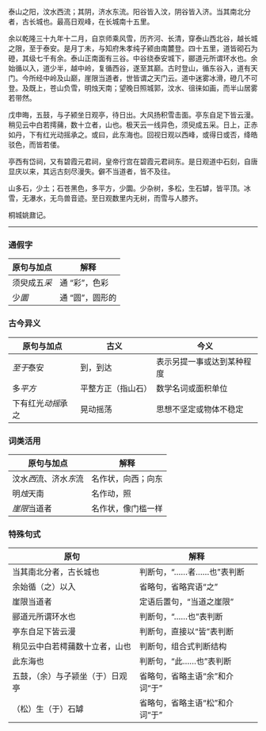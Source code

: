 泰山之阳，汶水西流；其阴，济水东流。阳谷皆入汶，阴谷皆入济。当其南北分者，古长城也。最高日观峰，在长城南十五里。

余以乾隆三十九年十二月，自京师乘风雪，历齐河、长清，穿泰山西北谷，越长城之限，至于泰安。是月丁未，与知府朱孝纯子颍由南麓登。四十五里，道皆砌石为磴，其级七千有余。泰山正南面有三谷。中谷绕泰安城下，郦道元所谓环水也。余始循以入，道少半，越中岭，复循西谷，遂至其巅。古时登山，循东谷入，道有天门。今所经中岭及山巅，崖限当道者，世皆谓之天门云。道中迷雾冰滑，磴几不可登。及既上，苍山负雪，明烛天南；望晚日照城郭，汶水、徂徕如画，而半山居雾若带然。

戊申晦，五鼓，与子颍坐日观亭，待日出。大风扬积雪击面。亭东自足下皆云漫。稍见云中白若摴蒱，数十立者，山也。极天云一线异色，须臾成五采。日上，正赤如丹，下有红光动摇承之。或曰，此东海也。回视日观以西峰，或得日或否，绛皓驳色，而皆若偻。

亭西有岱祠，又有碧霞元君祠，皇帝行宫在碧霞元君祠东。是日观道中石刻，自唐显庆以来，其远古刻尽漫失。僻不当道者，皆不及往。

山多石，少土；石苍黑色，多平方，少圜。少杂树，多松，生石罅，皆平顶。冰雪，无瀑水，无鸟兽音迹。至日观数里内无树，而雪与人膝齐。

桐城姚鼐记。

---
### 通假字  
| 原句与加点   | 解释        |
| ------- | --------- |
| 须臾成五*采* | 通 “彩”，色彩  |
| 少*圜*    | 通 “圆”，圆形的 |


### 古今异义  
| 原句与加点      | 古义        | 今义            |
| ---------- | --------- | ------------- |
| *至于*泰安     | 到，到达      | 表示另提一事或达到某种程度 |
| 多*平方*      | 平整方正（指山石） | 数学名词或面积单位     |
| 下有红光*动摇*承之 | 晃动摇荡      | 思想不坚定或物体不稳定   |


### 词类活用  
| 原句与加点         | 解释        |
| ------------- | --------- |
| 汶水*西*流、济水*东*流 | 名作状，向西；向东 |
| 明*烛*天南        | 名作动，照     |
| *崖限*当道者       | 名作状，像门槛一样 |


### 特殊句式  
| 原句               | 解释                |
| ---------------- | ----------------- |
| 当其南北分者，古长城也      | 判断句，“……者……也”表判断   |
| 余始循（之）以入         | 省略句，省略宾语“之”       |
| 崖限当道者            | 定语后置句，“当道之崖限”     |
| 郦道元所谓环水也         | 判断句，“……也”表判断      |
| 亭东自足下皆云漫         | 判断句，直接以“皆”表判断     |
| 稍见云中白若樗蒱数十立者，山也  | 判断句，组合式判断结构       |
| 此东海也             | 判断句，“此……也”表判断     |
| 五鼓，（余）与子颍坐（于）日观亭 | 省略句，省略主语“余”和介词“于” |
| （松）生（于）石罅        | 省略句，省略主语“松”和介词“于” |
